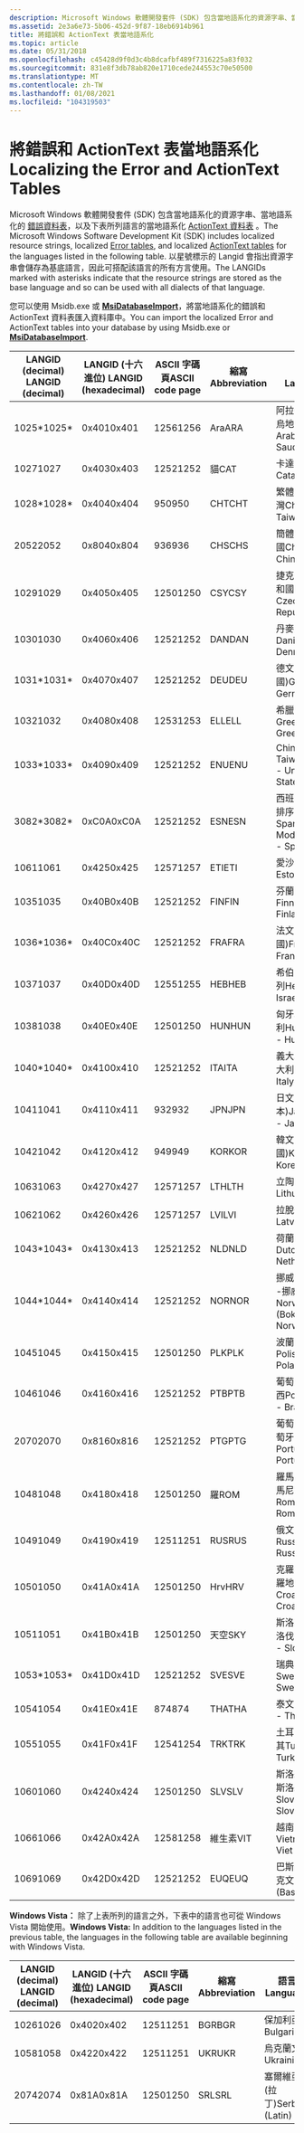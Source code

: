 ```yaml
---
description: Microsoft Windows 軟體開發套件 (SDK) 包含當地語系化的資源字串、當地語系化的錯誤資料表，以及下表所列語言的當地語系化 ActionText 資料表。
ms.assetid: 2e3a6e73-5b06-452d-9f87-18eb6914b961
title: 將錯誤和 ActionText 表當地語系化
ms.topic: article
ms.date: 05/31/2018
ms.openlocfilehash: c45428d9f0d3c4b8dcafbf489f7316225a83f032
ms.sourcegitcommit: 831e8f3db78ab820e1710cede244553c70e50500
ms.translationtype: MT
ms.contentlocale: zh-TW
ms.lasthandoff: 01/08/2021
ms.locfileid: "104319503"
---
```

# <a name="localizing-the-error-and-actiontext-tables"></a><span data-ttu-id="fa35e-103">將錯誤和 ActionText 表當地語系化</span><span class="sxs-lookup"><span data-stu-id="fa35e-103">Localizing the Error and ActionText Tables</span></span>

<span data-ttu-id="fa35e-104">Microsoft Windows 軟體開發套件 (SDK) 包含當地語系化的資源字串、當地語系化的 [錯誤資料表](error-table.md)，以及下表所列語言的當地語系化 [ActionText 資料表](actiontext-table.md) 。</span><span class="sxs-lookup"><span data-stu-id="fa35e-104">The Microsoft Windows Software Development Kit (SDK) includes localized resource strings, localized [Error tables](error-table.md), and localized [ActionText tables](actiontext-table.md) for the languages listed in the following table.</span></span> <span data-ttu-id="fa35e-105">以星號標示的 Langid 會指出資源字串會儲存為基底語言，因此可搭配該語言的所有方言使用。</span><span class="sxs-lookup"><span data-stu-id="fa35e-105">The LANGIDs marked with asterisks indicate that the resource strings are stored as the base language and so can be used with all dialects of that language.</span></span>

<span data-ttu-id="fa35e-106">您可以使用 Msidb.exe 或 [**MsiDatabaseImport**](/windows/desktop/api/Msiquery/nf-msiquery-msidatabaseimporta)，將當地語系化的錯誤和 ActionText 資料表匯入資料庫中。</span><span class="sxs-lookup"><span data-stu-id="fa35e-106">You can import the localized Error and ActionText tables into your database by using Msidb.exe or [**MsiDatabaseImport**](/windows/desktop/api/Msiquery/nf-msiquery-msidatabaseimporta).</span></span>



| <span data-ttu-id="fa35e-107">LANGID (decimal) </span><span class="sxs-lookup"><span data-stu-id="fa35e-107">LANGID (decimal)</span></span> | <span data-ttu-id="fa35e-108">LANGID (十六進位) </span><span class="sxs-lookup"><span data-stu-id="fa35e-108">LANGID (hexadecimal)</span></span> | <span data-ttu-id="fa35e-109">ASCII 字碼頁</span><span class="sxs-lookup"><span data-stu-id="fa35e-109">ASCII code page</span></span> | <span data-ttu-id="fa35e-110">縮寫</span><span class="sxs-lookup"><span data-stu-id="fa35e-110">Abbreviation</span></span> | <span data-ttu-id="fa35e-111">語言</span><span class="sxs-lookup"><span data-stu-id="fa35e-111">Language</span></span>                      | <span data-ttu-id="fa35e-112">Language-Culture</span><span class="sxs-lookup"><span data-stu-id="fa35e-112">Language-Culture</span></span> |
|------------------|----------------------|-----------------|--------------|-------------------------------|------------------|
| <span data-ttu-id="fa35e-113">1025\*</span><span class="sxs-lookup"><span data-stu-id="fa35e-113">1025\*</span></span>           | <span data-ttu-id="fa35e-114">0x401</span><span class="sxs-lookup"><span data-stu-id="fa35e-114">0x401</span></span>                | <span data-ttu-id="fa35e-115">1256</span><span class="sxs-lookup"><span data-stu-id="fa35e-115">1256</span></span>            | <span data-ttu-id="fa35e-116">Ara</span><span class="sxs-lookup"><span data-stu-id="fa35e-116">ARA</span></span>          | <span data-ttu-id="fa35e-117">阿拉伯文 - 沙烏地阿拉伯</span><span class="sxs-lookup"><span data-stu-id="fa35e-117">Arabic - Saudi Arabia</span></span>         | <span data-ttu-id="fa35e-118">ar-SA</span><span class="sxs-lookup"><span data-stu-id="fa35e-118">ar-SA</span></span>            |
| <span data-ttu-id="fa35e-119">1027</span><span class="sxs-lookup"><span data-stu-id="fa35e-119">1027</span></span>             | <span data-ttu-id="fa35e-120">0x403</span><span class="sxs-lookup"><span data-stu-id="fa35e-120">0x403</span></span>                | <span data-ttu-id="fa35e-121">1252</span><span class="sxs-lookup"><span data-stu-id="fa35e-121">1252</span></span>            | <span data-ttu-id="fa35e-122">貓</span><span class="sxs-lookup"><span data-stu-id="fa35e-122">CAT</span></span>          | <span data-ttu-id="fa35e-123">卡達隆尼亞文</span><span class="sxs-lookup"><span data-stu-id="fa35e-123">Catalan</span></span>                       | <span data-ttu-id="fa35e-124">ca-ES</span><span class="sxs-lookup"><span data-stu-id="fa35e-124">ca-ES</span></span>            |
| <span data-ttu-id="fa35e-125">1028\*</span><span class="sxs-lookup"><span data-stu-id="fa35e-125">1028\*</span></span>           | <span data-ttu-id="fa35e-126">0x404</span><span class="sxs-lookup"><span data-stu-id="fa35e-126">0x404</span></span>                | <span data-ttu-id="fa35e-127">950</span><span class="sxs-lookup"><span data-stu-id="fa35e-127">950</span></span>             | <span data-ttu-id="fa35e-128">CHT</span><span class="sxs-lookup"><span data-stu-id="fa35e-128">CHT</span></span>          | <span data-ttu-id="fa35e-129">繁體中文 - 台灣</span><span class="sxs-lookup"><span data-stu-id="fa35e-129">Chinese - Taiwan</span></span>              | <span data-ttu-id="fa35e-130">zh-TW</span><span class="sxs-lookup"><span data-stu-id="fa35e-130">zh-TW</span></span>            |
| <span data-ttu-id="fa35e-131">2052</span><span class="sxs-lookup"><span data-stu-id="fa35e-131">2052</span></span>             | <span data-ttu-id="fa35e-132">0x804</span><span class="sxs-lookup"><span data-stu-id="fa35e-132">0x804</span></span>                | <span data-ttu-id="fa35e-133">936</span><span class="sxs-lookup"><span data-stu-id="fa35e-133">936</span></span>             | <span data-ttu-id="fa35e-134">CHS</span><span class="sxs-lookup"><span data-stu-id="fa35e-134">CHS</span></span>          | <span data-ttu-id="fa35e-135">簡體中文 - 中國</span><span class="sxs-lookup"><span data-stu-id="fa35e-135">Chinese - China</span></span>               | <span data-ttu-id="fa35e-136">zh-CN</span><span class="sxs-lookup"><span data-stu-id="fa35e-136">zh-CN</span></span>            |
| <span data-ttu-id="fa35e-137">1029</span><span class="sxs-lookup"><span data-stu-id="fa35e-137">1029</span></span>             | <span data-ttu-id="fa35e-138">0x405</span><span class="sxs-lookup"><span data-stu-id="fa35e-138">0x405</span></span>                | <span data-ttu-id="fa35e-139">1250</span><span class="sxs-lookup"><span data-stu-id="fa35e-139">1250</span></span>            | <span data-ttu-id="fa35e-140">CSY</span><span class="sxs-lookup"><span data-stu-id="fa35e-140">CSY</span></span>          | <span data-ttu-id="fa35e-141">捷克文-捷克共和國</span><span class="sxs-lookup"><span data-stu-id="fa35e-141">Czech - Czech Republic</span></span>        | <span data-ttu-id="fa35e-142">cs-CZ</span><span class="sxs-lookup"><span data-stu-id="fa35e-142">cs-CZ</span></span>            |
| <span data-ttu-id="fa35e-143">1030</span><span class="sxs-lookup"><span data-stu-id="fa35e-143">1030</span></span>             | <span data-ttu-id="fa35e-144">0x406</span><span class="sxs-lookup"><span data-stu-id="fa35e-144">0x406</span></span>                | <span data-ttu-id="fa35e-145">1252</span><span class="sxs-lookup"><span data-stu-id="fa35e-145">1252</span></span>            | <span data-ttu-id="fa35e-146">DAN</span><span class="sxs-lookup"><span data-stu-id="fa35e-146">DAN</span></span>          | <span data-ttu-id="fa35e-147">丹麥文-丹麥</span><span class="sxs-lookup"><span data-stu-id="fa35e-147">Danish -Denmark</span></span>               | <span data-ttu-id="fa35e-148">da-DK</span><span class="sxs-lookup"><span data-stu-id="fa35e-148">da-DK</span></span>            |
| <span data-ttu-id="fa35e-149">1031\*</span><span class="sxs-lookup"><span data-stu-id="fa35e-149">1031\*</span></span>           | <span data-ttu-id="fa35e-150">0x407</span><span class="sxs-lookup"><span data-stu-id="fa35e-150">0x407</span></span>                | <span data-ttu-id="fa35e-151">1252</span><span class="sxs-lookup"><span data-stu-id="fa35e-151">1252</span></span>            | <span data-ttu-id="fa35e-152">DEU</span><span class="sxs-lookup"><span data-stu-id="fa35e-152">DEU</span></span>          | <span data-ttu-id="fa35e-153">德文 (德國)</span><span class="sxs-lookup"><span data-stu-id="fa35e-153">German - Germany</span></span>              | <span data-ttu-id="fa35e-154">de-DE</span><span class="sxs-lookup"><span data-stu-id="fa35e-154">de-DE</span></span>            |
| <span data-ttu-id="fa35e-155">1032</span><span class="sxs-lookup"><span data-stu-id="fa35e-155">1032</span></span>             | <span data-ttu-id="fa35e-156">0x408</span><span class="sxs-lookup"><span data-stu-id="fa35e-156">0x408</span></span>                | <span data-ttu-id="fa35e-157">1253</span><span class="sxs-lookup"><span data-stu-id="fa35e-157">1253</span></span>            | <span data-ttu-id="fa35e-158">ELL</span><span class="sxs-lookup"><span data-stu-id="fa35e-158">ELL</span></span>          | <span data-ttu-id="fa35e-159">希臘文-希臘</span><span class="sxs-lookup"><span data-stu-id="fa35e-159">Greek - Greece</span></span>                | <span data-ttu-id="fa35e-160">el-GR</span><span class="sxs-lookup"><span data-stu-id="fa35e-160">el-GR</span></span>            |
| <span data-ttu-id="fa35e-161">1033\*</span><span class="sxs-lookup"><span data-stu-id="fa35e-161">1033\*</span></span>           | <span data-ttu-id="fa35e-162">0x409</span><span class="sxs-lookup"><span data-stu-id="fa35e-162">0x409</span></span>                | <span data-ttu-id="fa35e-163">1252</span><span class="sxs-lookup"><span data-stu-id="fa35e-163">1252</span></span>            | <span data-ttu-id="fa35e-164">ENU</span><span class="sxs-lookup"><span data-stu-id="fa35e-164">ENU</span></span>          | <span data-ttu-id="fa35e-165">Chinese - Taiwan</span><span class="sxs-lookup"><span data-stu-id="fa35e-165">English - United States</span></span>       | <span data-ttu-id="fa35e-166">en-US</span><span class="sxs-lookup"><span data-stu-id="fa35e-166">en-US</span></span>            |
| <span data-ttu-id="fa35e-167">3082\*</span><span class="sxs-lookup"><span data-stu-id="fa35e-167">3082\*</span></span>           | <span data-ttu-id="fa35e-168">0xC0A</span><span class="sxs-lookup"><span data-stu-id="fa35e-168">0xC0A</span></span>                | <span data-ttu-id="fa35e-169">1252</span><span class="sxs-lookup"><span data-stu-id="fa35e-169">1252</span></span>            | <span data-ttu-id="fa35e-170">ESN</span><span class="sxs-lookup"><span data-stu-id="fa35e-170">ESN</span></span>          | <span data-ttu-id="fa35e-171">西班牙文-新式排序-西班牙</span><span class="sxs-lookup"><span data-stu-id="fa35e-171">Spanish - Modern Sort - Spain</span></span> | <span data-ttu-id="fa35e-172">es-ES</span><span class="sxs-lookup"><span data-stu-id="fa35e-172">es-ES</span></span>            |
| <span data-ttu-id="fa35e-173">1061</span><span class="sxs-lookup"><span data-stu-id="fa35e-173">1061</span></span>             | <span data-ttu-id="fa35e-174">0x425</span><span class="sxs-lookup"><span data-stu-id="fa35e-174">0x425</span></span>                | <span data-ttu-id="fa35e-175">1257</span><span class="sxs-lookup"><span data-stu-id="fa35e-175">1257</span></span>            | <span data-ttu-id="fa35e-176">ETI</span><span class="sxs-lookup"><span data-stu-id="fa35e-176">ETI</span></span>          | <span data-ttu-id="fa35e-177">愛沙尼亞文</span><span class="sxs-lookup"><span data-stu-id="fa35e-177">Estonian</span></span>                      | <span data-ttu-id="fa35e-178">et-EE</span><span class="sxs-lookup"><span data-stu-id="fa35e-178">et-EE</span></span>            |
| <span data-ttu-id="fa35e-179">1035</span><span class="sxs-lookup"><span data-stu-id="fa35e-179">1035</span></span>             | <span data-ttu-id="fa35e-180">0x40B</span><span class="sxs-lookup"><span data-stu-id="fa35e-180">0x40B</span></span>                | <span data-ttu-id="fa35e-181">1252</span><span class="sxs-lookup"><span data-stu-id="fa35e-181">1252</span></span>            | <span data-ttu-id="fa35e-182">FIN</span><span class="sxs-lookup"><span data-stu-id="fa35e-182">FIN</span></span>          | <span data-ttu-id="fa35e-183">芬蘭文-芬蘭</span><span class="sxs-lookup"><span data-stu-id="fa35e-183">Finnish - Finland</span></span>             | <span data-ttu-id="fa35e-184">fi-FI</span><span class="sxs-lookup"><span data-stu-id="fa35e-184">fi-FI</span></span>            |
| <span data-ttu-id="fa35e-185">1036\*</span><span class="sxs-lookup"><span data-stu-id="fa35e-185">1036\*</span></span>           | <span data-ttu-id="fa35e-186">0x40C</span><span class="sxs-lookup"><span data-stu-id="fa35e-186">0x40C</span></span>                | <span data-ttu-id="fa35e-187">1252</span><span class="sxs-lookup"><span data-stu-id="fa35e-187">1252</span></span>            | <span data-ttu-id="fa35e-188">FRA</span><span class="sxs-lookup"><span data-stu-id="fa35e-188">FRA</span></span>          | <span data-ttu-id="fa35e-189">法文 (法國)</span><span class="sxs-lookup"><span data-stu-id="fa35e-189">French - France</span></span>               | <span data-ttu-id="fa35e-190">fr-FR</span><span class="sxs-lookup"><span data-stu-id="fa35e-190">fr-FR</span></span>            |
| <span data-ttu-id="fa35e-191">1037</span><span class="sxs-lookup"><span data-stu-id="fa35e-191">1037</span></span>             | <span data-ttu-id="fa35e-192">0x40D</span><span class="sxs-lookup"><span data-stu-id="fa35e-192">0x40D</span></span>                | <span data-ttu-id="fa35e-193">1255</span><span class="sxs-lookup"><span data-stu-id="fa35e-193">1255</span></span>            | <span data-ttu-id="fa35e-194">HEB</span><span class="sxs-lookup"><span data-stu-id="fa35e-194">HEB</span></span>          | <span data-ttu-id="fa35e-195">希伯來文-以色列</span><span class="sxs-lookup"><span data-stu-id="fa35e-195">Hebrew - Israel</span></span>               | <span data-ttu-id="fa35e-196">he-IL</span><span class="sxs-lookup"><span data-stu-id="fa35e-196">he-IL</span></span>            |
| <span data-ttu-id="fa35e-197">1038</span><span class="sxs-lookup"><span data-stu-id="fa35e-197">1038</span></span>             | <span data-ttu-id="fa35e-198">0x40E</span><span class="sxs-lookup"><span data-stu-id="fa35e-198">0x40E</span></span>                | <span data-ttu-id="fa35e-199">1250</span><span class="sxs-lookup"><span data-stu-id="fa35e-199">1250</span></span>            | <span data-ttu-id="fa35e-200">HUN</span><span class="sxs-lookup"><span data-stu-id="fa35e-200">HUN</span></span>          | <span data-ttu-id="fa35e-201">匈牙利文-匈牙利</span><span class="sxs-lookup"><span data-stu-id="fa35e-201">Hungarian - Hungary</span></span>           | <span data-ttu-id="fa35e-202">hu-HU</span><span class="sxs-lookup"><span data-stu-id="fa35e-202">hu-HU</span></span>            |
| <span data-ttu-id="fa35e-203">1040\*</span><span class="sxs-lookup"><span data-stu-id="fa35e-203">1040\*</span></span>           | <span data-ttu-id="fa35e-204">0x410</span><span class="sxs-lookup"><span data-stu-id="fa35e-204">0x410</span></span>                | <span data-ttu-id="fa35e-205">1252</span><span class="sxs-lookup"><span data-stu-id="fa35e-205">1252</span></span>            | <span data-ttu-id="fa35e-206">ITA</span><span class="sxs-lookup"><span data-stu-id="fa35e-206">ITA</span></span>          | <span data-ttu-id="fa35e-207">義大利文 - 義大利</span><span class="sxs-lookup"><span data-stu-id="fa35e-207">Italian - Italy</span></span>               | <span data-ttu-id="fa35e-208">it-IT</span><span class="sxs-lookup"><span data-stu-id="fa35e-208">it-IT</span></span>            |
| <span data-ttu-id="fa35e-209">1041</span><span class="sxs-lookup"><span data-stu-id="fa35e-209">1041</span></span>             | <span data-ttu-id="fa35e-210">0x411</span><span class="sxs-lookup"><span data-stu-id="fa35e-210">0x411</span></span>                | <span data-ttu-id="fa35e-211">932</span><span class="sxs-lookup"><span data-stu-id="fa35e-211">932</span></span>             | <span data-ttu-id="fa35e-212">JPN</span><span class="sxs-lookup"><span data-stu-id="fa35e-212">JPN</span></span>          | <span data-ttu-id="fa35e-213">日文 (日本)</span><span class="sxs-lookup"><span data-stu-id="fa35e-213">Japanese - Japan</span></span>              | <span data-ttu-id="fa35e-214">jp-JP</span><span class="sxs-lookup"><span data-stu-id="fa35e-214">jp-JP</span></span>            |
| <span data-ttu-id="fa35e-215">1042</span><span class="sxs-lookup"><span data-stu-id="fa35e-215">1042</span></span>             | <span data-ttu-id="fa35e-216">0x412</span><span class="sxs-lookup"><span data-stu-id="fa35e-216">0x412</span></span>                | <span data-ttu-id="fa35e-217">949</span><span class="sxs-lookup"><span data-stu-id="fa35e-217">949</span></span>             | <span data-ttu-id="fa35e-218">KOR</span><span class="sxs-lookup"><span data-stu-id="fa35e-218">KOR</span></span>          | <span data-ttu-id="fa35e-219">韓文 (韓國)</span><span class="sxs-lookup"><span data-stu-id="fa35e-219">Korean - Korea</span></span>                | <span data-ttu-id="fa35e-220">ko-KO</span><span class="sxs-lookup"><span data-stu-id="fa35e-220">ko-KO</span></span>            |
| <span data-ttu-id="fa35e-221">1063</span><span class="sxs-lookup"><span data-stu-id="fa35e-221">1063</span></span>             | <span data-ttu-id="fa35e-222">0x427</span><span class="sxs-lookup"><span data-stu-id="fa35e-222">0x427</span></span>                | <span data-ttu-id="fa35e-223">1257</span><span class="sxs-lookup"><span data-stu-id="fa35e-223">1257</span></span>            | <span data-ttu-id="fa35e-224">LTH</span><span class="sxs-lookup"><span data-stu-id="fa35e-224">LTH</span></span>          | <span data-ttu-id="fa35e-225">立陶宛文</span><span class="sxs-lookup"><span data-stu-id="fa35e-225">Lithuanian</span></span>                    | <span data-ttu-id="fa35e-226">lt-LT</span><span class="sxs-lookup"><span data-stu-id="fa35e-226">lt-LT</span></span>            |
| <span data-ttu-id="fa35e-227">1062</span><span class="sxs-lookup"><span data-stu-id="fa35e-227">1062</span></span>             | <span data-ttu-id="fa35e-228">0x426</span><span class="sxs-lookup"><span data-stu-id="fa35e-228">0x426</span></span>                | <span data-ttu-id="fa35e-229">1257</span><span class="sxs-lookup"><span data-stu-id="fa35e-229">1257</span></span>            | <span data-ttu-id="fa35e-230">LVI</span><span class="sxs-lookup"><span data-stu-id="fa35e-230">LVI</span></span>          | <span data-ttu-id="fa35e-231">拉脫維亞文</span><span class="sxs-lookup"><span data-stu-id="fa35e-231">Latvian</span></span>                       | <span data-ttu-id="fa35e-232">lv-LV</span><span class="sxs-lookup"><span data-stu-id="fa35e-232">lv-LV</span></span>            |
| <span data-ttu-id="fa35e-233">1043\*</span><span class="sxs-lookup"><span data-stu-id="fa35e-233">1043\*</span></span>           | <span data-ttu-id="fa35e-234">0x413</span><span class="sxs-lookup"><span data-stu-id="fa35e-234">0x413</span></span>                | <span data-ttu-id="fa35e-235">1252</span><span class="sxs-lookup"><span data-stu-id="fa35e-235">1252</span></span>            | <span data-ttu-id="fa35e-236">NLD</span><span class="sxs-lookup"><span data-stu-id="fa35e-236">NLD</span></span>          | <span data-ttu-id="fa35e-237">荷蘭文 - 荷蘭</span><span class="sxs-lookup"><span data-stu-id="fa35e-237">Dutch - Netherlands</span></span>           | <span data-ttu-id="fa35e-238">nl-NL</span><span class="sxs-lookup"><span data-stu-id="fa35e-238">nl-NL</span></span>            |
| <span data-ttu-id="fa35e-239">1044\*</span><span class="sxs-lookup"><span data-stu-id="fa35e-239">1044\*</span></span>           | <span data-ttu-id="fa35e-240">0x414</span><span class="sxs-lookup"><span data-stu-id="fa35e-240">0x414</span></span>                | <span data-ttu-id="fa35e-241">1252</span><span class="sxs-lookup"><span data-stu-id="fa35e-241">1252</span></span>            | <span data-ttu-id="fa35e-242">NOR</span><span class="sxs-lookup"><span data-stu-id="fa35e-242">NOR</span></span>          | <span data-ttu-id="fa35e-243">挪威文 (博克) -挪威</span><span class="sxs-lookup"><span data-stu-id="fa35e-243">Norwegian (Bokmål)- Norway</span></span>    | <span data-ttu-id="fa35e-244">nb-NO</span><span class="sxs-lookup"><span data-stu-id="fa35e-244">nb-NO</span></span>            |
| <span data-ttu-id="fa35e-245">1045</span><span class="sxs-lookup"><span data-stu-id="fa35e-245">1045</span></span>             | <span data-ttu-id="fa35e-246">0x415</span><span class="sxs-lookup"><span data-stu-id="fa35e-246">0x415</span></span>                | <span data-ttu-id="fa35e-247">1250</span><span class="sxs-lookup"><span data-stu-id="fa35e-247">1250</span></span>            | <span data-ttu-id="fa35e-248">PLK</span><span class="sxs-lookup"><span data-stu-id="fa35e-248">PLK</span></span>          | <span data-ttu-id="fa35e-249">波蘭文 - 波蘭 </span><span class="sxs-lookup"><span data-stu-id="fa35e-249">Polish - Poland</span></span>               | <span data-ttu-id="fa35e-250">pl-PL</span><span class="sxs-lookup"><span data-stu-id="fa35e-250">pl-PL</span></span>            |
| <span data-ttu-id="fa35e-251">1046</span><span class="sxs-lookup"><span data-stu-id="fa35e-251">1046</span></span>             | <span data-ttu-id="fa35e-252">0x416</span><span class="sxs-lookup"><span data-stu-id="fa35e-252">0x416</span></span>                | <span data-ttu-id="fa35e-253">1252</span><span class="sxs-lookup"><span data-stu-id="fa35e-253">1252</span></span>            | <span data-ttu-id="fa35e-254">PTB</span><span class="sxs-lookup"><span data-stu-id="fa35e-254">PTB</span></span>          | <span data-ttu-id="fa35e-255">葡萄牙文 - 巴西</span><span class="sxs-lookup"><span data-stu-id="fa35e-255">Portuguese - Brazil</span></span>           | <span data-ttu-id="fa35e-256">pt-BR</span><span class="sxs-lookup"><span data-stu-id="fa35e-256">pt-BR</span></span>            |
| <span data-ttu-id="fa35e-257">2070</span><span class="sxs-lookup"><span data-stu-id="fa35e-257">2070</span></span>             | <span data-ttu-id="fa35e-258">0x816</span><span class="sxs-lookup"><span data-stu-id="fa35e-258">0x816</span></span>                | <span data-ttu-id="fa35e-259">1252</span><span class="sxs-lookup"><span data-stu-id="fa35e-259">1252</span></span>            | <span data-ttu-id="fa35e-260">PTG</span><span class="sxs-lookup"><span data-stu-id="fa35e-260">PTG</span></span>          | <span data-ttu-id="fa35e-261">葡萄牙文 - 葡萄牙</span><span class="sxs-lookup"><span data-stu-id="fa35e-261">Portuguese - Portugal</span></span>         | <span data-ttu-id="fa35e-262">pt-PT</span><span class="sxs-lookup"><span data-stu-id="fa35e-262">pt-PT</span></span>            |
| <span data-ttu-id="fa35e-263">1048</span><span class="sxs-lookup"><span data-stu-id="fa35e-263">1048</span></span>             | <span data-ttu-id="fa35e-264">0x418</span><span class="sxs-lookup"><span data-stu-id="fa35e-264">0x418</span></span>                | <span data-ttu-id="fa35e-265">1250</span><span class="sxs-lookup"><span data-stu-id="fa35e-265">1250</span></span>            | <span data-ttu-id="fa35e-266">羅</span><span class="sxs-lookup"><span data-stu-id="fa35e-266">ROM</span></span>          | <span data-ttu-id="fa35e-267">羅馬尼亞文-羅馬尼亞</span><span class="sxs-lookup"><span data-stu-id="fa35e-267">Romanian - Romania</span></span>            | <span data-ttu-id="fa35e-268">ro-RO</span><span class="sxs-lookup"><span data-stu-id="fa35e-268">ro-RO</span></span>            |
| <span data-ttu-id="fa35e-269">1049</span><span class="sxs-lookup"><span data-stu-id="fa35e-269">1049</span></span>             | <span data-ttu-id="fa35e-270">0x419</span><span class="sxs-lookup"><span data-stu-id="fa35e-270">0x419</span></span>                | <span data-ttu-id="fa35e-271">1251</span><span class="sxs-lookup"><span data-stu-id="fa35e-271">1251</span></span>            | <span data-ttu-id="fa35e-272">RUS</span><span class="sxs-lookup"><span data-stu-id="fa35e-272">RUS</span></span>          | <span data-ttu-id="fa35e-273">俄文 - 俄羅斯</span><span class="sxs-lookup"><span data-stu-id="fa35e-273">Russian - Russia</span></span>              | <span data-ttu-id="fa35e-274">ru-RU</span><span class="sxs-lookup"><span data-stu-id="fa35e-274">ru-RU</span></span>            |
| <span data-ttu-id="fa35e-275">1050</span><span class="sxs-lookup"><span data-stu-id="fa35e-275">1050</span></span>             | <span data-ttu-id="fa35e-276">0x41A</span><span class="sxs-lookup"><span data-stu-id="fa35e-276">0x41A</span></span>                | <span data-ttu-id="fa35e-277">1250</span><span class="sxs-lookup"><span data-stu-id="fa35e-277">1250</span></span>            | <span data-ttu-id="fa35e-278">Hrv</span><span class="sxs-lookup"><span data-stu-id="fa35e-278">HRV</span></span>          | <span data-ttu-id="fa35e-279">克羅地亞語-克羅地亞</span><span class="sxs-lookup"><span data-stu-id="fa35e-279">Croatian - Croatia</span></span>            | <span data-ttu-id="fa35e-280">hr-HR</span><span class="sxs-lookup"><span data-stu-id="fa35e-280">hr-HR</span></span>            |
| <span data-ttu-id="fa35e-281">1051</span><span class="sxs-lookup"><span data-stu-id="fa35e-281">1051</span></span>             | <span data-ttu-id="fa35e-282">0x41B</span><span class="sxs-lookup"><span data-stu-id="fa35e-282">0x41B</span></span>                | <span data-ttu-id="fa35e-283">1250</span><span class="sxs-lookup"><span data-stu-id="fa35e-283">1250</span></span>            | <span data-ttu-id="fa35e-284">天空</span><span class="sxs-lookup"><span data-stu-id="fa35e-284">SKY</span></span>          | <span data-ttu-id="fa35e-285">斯洛伐克文-斯洛伐克</span><span class="sxs-lookup"><span data-stu-id="fa35e-285">Slovak - Slovakia</span></span>             | <span data-ttu-id="fa35e-286">sk-SK</span><span class="sxs-lookup"><span data-stu-id="fa35e-286">sk-SK</span></span>            |
| <span data-ttu-id="fa35e-287">1053\*</span><span class="sxs-lookup"><span data-stu-id="fa35e-287">1053\*</span></span>           | <span data-ttu-id="fa35e-288">0x41D</span><span class="sxs-lookup"><span data-stu-id="fa35e-288">0x41D</span></span>                | <span data-ttu-id="fa35e-289">1252</span><span class="sxs-lookup"><span data-stu-id="fa35e-289">1252</span></span>            | <span data-ttu-id="fa35e-290">SVE</span><span class="sxs-lookup"><span data-stu-id="fa35e-290">SVE</span></span>          | <span data-ttu-id="fa35e-291">瑞典文-瑞典</span><span class="sxs-lookup"><span data-stu-id="fa35e-291">Swedish - Sweden</span></span>              | <span data-ttu-id="fa35e-292">sv-SE</span><span class="sxs-lookup"><span data-stu-id="fa35e-292">sv-SE</span></span>            |
| <span data-ttu-id="fa35e-293">1054</span><span class="sxs-lookup"><span data-stu-id="fa35e-293">1054</span></span>             | <span data-ttu-id="fa35e-294">0x41E</span><span class="sxs-lookup"><span data-stu-id="fa35e-294">0x41E</span></span>                | <span data-ttu-id="fa35e-295">874</span><span class="sxs-lookup"><span data-stu-id="fa35e-295">874</span></span>             | <span data-ttu-id="fa35e-296">THA</span><span class="sxs-lookup"><span data-stu-id="fa35e-296">THA</span></span>          | <span data-ttu-id="fa35e-297">泰文-泰國</span><span class="sxs-lookup"><span data-stu-id="fa35e-297">Thai - Thailand</span></span>               | <span data-ttu-id="fa35e-298">th-TH</span><span class="sxs-lookup"><span data-stu-id="fa35e-298">th-TH</span></span>            |
| <span data-ttu-id="fa35e-299">1055</span><span class="sxs-lookup"><span data-stu-id="fa35e-299">1055</span></span>             | <span data-ttu-id="fa35e-300">0x41F</span><span class="sxs-lookup"><span data-stu-id="fa35e-300">0x41F</span></span>                | <span data-ttu-id="fa35e-301">1254</span><span class="sxs-lookup"><span data-stu-id="fa35e-301">1254</span></span>            | <span data-ttu-id="fa35e-302">TRK</span><span class="sxs-lookup"><span data-stu-id="fa35e-302">TRK</span></span>          | <span data-ttu-id="fa35e-303">土耳其文-土耳其</span><span class="sxs-lookup"><span data-stu-id="fa35e-303">Turkish - Turkey</span></span>              | <span data-ttu-id="fa35e-304">tr-TR</span><span class="sxs-lookup"><span data-stu-id="fa35e-304">tr-TR</span></span>            |
| <span data-ttu-id="fa35e-305">1060</span><span class="sxs-lookup"><span data-stu-id="fa35e-305">1060</span></span>             | <span data-ttu-id="fa35e-306">0x424</span><span class="sxs-lookup"><span data-stu-id="fa35e-306">0x424</span></span>                | <span data-ttu-id="fa35e-307">1250</span><span class="sxs-lookup"><span data-stu-id="fa35e-307">1250</span></span>            | <span data-ttu-id="fa35e-308">SLV</span><span class="sxs-lookup"><span data-stu-id="fa35e-308">SLV</span></span>          | <span data-ttu-id="fa35e-309">斯洛維尼亞文-斯洛維尼亞</span><span class="sxs-lookup"><span data-stu-id="fa35e-309">Slovenian - Slovenia</span></span>          | <span data-ttu-id="fa35e-310">sl-SI</span><span class="sxs-lookup"><span data-stu-id="fa35e-310">sl-SI</span></span>            |
| <span data-ttu-id="fa35e-311">1066</span><span class="sxs-lookup"><span data-stu-id="fa35e-311">1066</span></span>             | <span data-ttu-id="fa35e-312">0x42A</span><span class="sxs-lookup"><span data-stu-id="fa35e-312">0x42A</span></span>                | <span data-ttu-id="fa35e-313">1258</span><span class="sxs-lookup"><span data-stu-id="fa35e-313">1258</span></span>            | <span data-ttu-id="fa35e-314">維生素</span><span class="sxs-lookup"><span data-stu-id="fa35e-314">VIT</span></span>          | <span data-ttu-id="fa35e-315">越南文-越南</span><span class="sxs-lookup"><span data-stu-id="fa35e-315">Vietnamese - Viet Nam</span></span>         | <span data-ttu-id="fa35e-316">vi-VN</span><span class="sxs-lookup"><span data-stu-id="fa35e-316">vi-VN</span></span>            |
| <span data-ttu-id="fa35e-317">1069</span><span class="sxs-lookup"><span data-stu-id="fa35e-317">1069</span></span>             | <span data-ttu-id="fa35e-318">0x42D</span><span class="sxs-lookup"><span data-stu-id="fa35e-318">0x42D</span></span>                | <span data-ttu-id="fa35e-319">1252</span><span class="sxs-lookup"><span data-stu-id="fa35e-319">1252</span></span>            | <span data-ttu-id="fa35e-320">EUQ</span><span class="sxs-lookup"><span data-stu-id="fa35e-320">EUQ</span></span>          | <span data-ttu-id="fa35e-321">巴斯克文 (巴斯克文)</span><span class="sxs-lookup"><span data-stu-id="fa35e-321">Basque (Basque)</span></span>               | <span data-ttu-id="fa35e-322">eu-ES</span><span class="sxs-lookup"><span data-stu-id="fa35e-322">eu-ES</span></span>            |



 

<span data-ttu-id="fa35e-323">**Windows Vista：** 除了上表所列的語言之外，下表中的語言也可從 Windows Vista 開始使用。</span><span class="sxs-lookup"><span data-stu-id="fa35e-323">**Windows Vista:** In addition to the languages listed in the previous table, the languages in the following table are available beginning with Windows Vista.</span></span>



| <span data-ttu-id="fa35e-324">LANGID (decimal) </span><span class="sxs-lookup"><span data-stu-id="fa35e-324">LANGID (decimal)</span></span> | <span data-ttu-id="fa35e-325">LANGID (十六進位) </span><span class="sxs-lookup"><span data-stu-id="fa35e-325">LANGID (hexadecimal)</span></span> | <span data-ttu-id="fa35e-326">ASCII 字碼頁</span><span class="sxs-lookup"><span data-stu-id="fa35e-326">ASCII code page</span></span> | <span data-ttu-id="fa35e-327">縮寫</span><span class="sxs-lookup"><span data-stu-id="fa35e-327">Abbreviation</span></span> | <span data-ttu-id="fa35e-328">語言</span><span class="sxs-lookup"><span data-stu-id="fa35e-328">Language</span></span>        | <span data-ttu-id="fa35e-329">Language-Culture</span><span class="sxs-lookup"><span data-stu-id="fa35e-329">Language-Culture</span></span> |
|------------------|----------------------|-----------------|--------------|-----------------|------------------|
| <span data-ttu-id="fa35e-330">1026</span><span class="sxs-lookup"><span data-stu-id="fa35e-330">1026</span></span>             | <span data-ttu-id="fa35e-331">0x402</span><span class="sxs-lookup"><span data-stu-id="fa35e-331">0x402</span></span>                | <span data-ttu-id="fa35e-332">1251</span><span class="sxs-lookup"><span data-stu-id="fa35e-332">1251</span></span>            | <span data-ttu-id="fa35e-333">BGR</span><span class="sxs-lookup"><span data-stu-id="fa35e-333">BGR</span></span>          | <span data-ttu-id="fa35e-334">保加利亞文</span><span class="sxs-lookup"><span data-stu-id="fa35e-334">Bulgarian</span></span>       | <span data-ttu-id="fa35e-335">bg-BG</span><span class="sxs-lookup"><span data-stu-id="fa35e-335">bg-BG</span></span>            |
| <span data-ttu-id="fa35e-336">1058</span><span class="sxs-lookup"><span data-stu-id="fa35e-336">1058</span></span>             | <span data-ttu-id="fa35e-337">0x422</span><span class="sxs-lookup"><span data-stu-id="fa35e-337">0x422</span></span>                | <span data-ttu-id="fa35e-338">1251</span><span class="sxs-lookup"><span data-stu-id="fa35e-338">1251</span></span>            | <span data-ttu-id="fa35e-339">UKR</span><span class="sxs-lookup"><span data-stu-id="fa35e-339">UKR</span></span>          | <span data-ttu-id="fa35e-340">烏克蘭文</span><span class="sxs-lookup"><span data-stu-id="fa35e-340">Ukrainian</span></span>       | <span data-ttu-id="fa35e-341">uk-UA</span><span class="sxs-lookup"><span data-stu-id="fa35e-341">uk-UA</span></span>            |
| <span data-ttu-id="fa35e-342">2074</span><span class="sxs-lookup"><span data-stu-id="fa35e-342">2074</span></span>             | <span data-ttu-id="fa35e-343">0x81A</span><span class="sxs-lookup"><span data-stu-id="fa35e-343">0x81A</span></span>                | <span data-ttu-id="fa35e-344">1250</span><span class="sxs-lookup"><span data-stu-id="fa35e-344">1250</span></span>            | <span data-ttu-id="fa35e-345">SRL</span><span class="sxs-lookup"><span data-stu-id="fa35e-345">SRL</span></span>          | <span data-ttu-id="fa35e-346">塞爾維亞文 (拉丁)</span><span class="sxs-lookup"><span data-stu-id="fa35e-346">Serbian (Latin)</span></span> | <span data-ttu-id="fa35e-347">sr-Latn-CS</span><span class="sxs-lookup"><span data-stu-id="fa35e-347">sr-Latn-CS</span></span>       |



 

 

 



